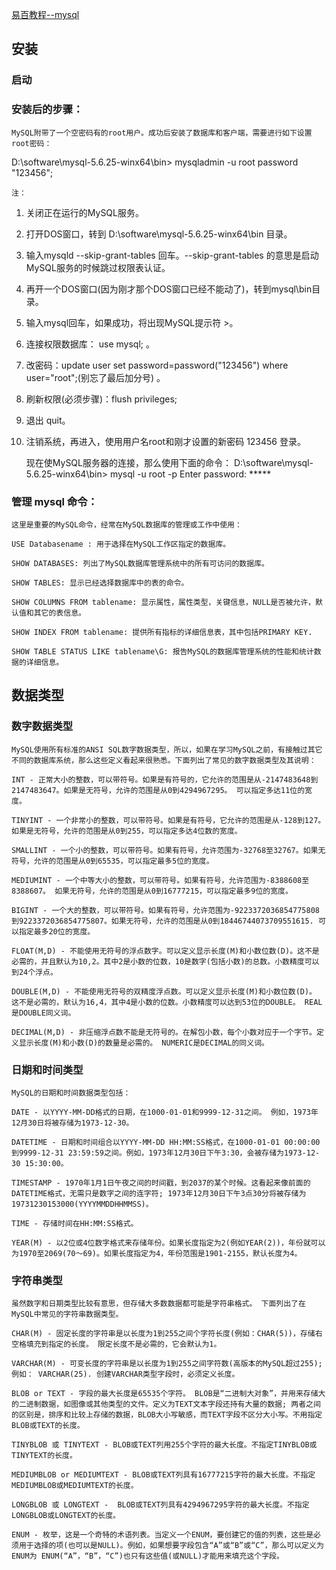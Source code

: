 [易百教程--mysql](https://www.yiibai.com/mysql/mysql_quick_start.html)


## 安装

### 启动


### 安装后的步骤：

	MySQL附带了一个空密码有的root用户。成功后安装了数据库和客户端，需要进行如下设置root密码：
D:\software\mysql-5.6.25-winx64\bin> mysqladmin -u root password "123456";


	注：
1. 关闭正在运行的MySQL服务。 
2. 打开DOS窗口，转到 D:\software\mysql-5.6.25-winx64\bin 目录。 
3. 输入mysqld --skip-grant-tables 回车。--skip-grant-tables 的意思是启动MySQL服务的时候跳过权限表认证。 
4. 再开一个DOS窗口(因为刚才那个DOS窗口已经不能动了)，转到mysql\bin目录。 
5. 输入mysql回车，如果成功，将出现MySQL提示符 >。 
6. 连接权限数据库： use mysql; 。 
6. 改密码：update user set password=password("123456") where user="root";(别忘了最后加分号) 。 
7. 刷新权限(必须步骤)：flush privileges;　
8. 退出 quit。 
9. 注销系统，再进入，使用用户名root和刚才设置的新密码 123456 登录。

	现在使MySQL服务器的连接，那么使用下面的命令：
D:\software\mysql-5.6.25-winx64\bin> mysql -u root -p
Enter password: *****

### 管理 mysql 命令：

	这里是重要的MySQL命令，经常在MySQL数据库的管理或工作中使用：
    
    USE Databasename : 用于选择在MySQL工作区指定的数据库。

    SHOW DATABASES: 列出了MySQL数据库管理系统中的所有可访问的数据库。

    SHOW TABLES: 显示已经选择数据库中的表的命令。

    SHOW COLUMNS FROM tablename: 显示属性，属性类型，关键信息，NULL是否被允许，默认值和其它的表信息。

    SHOW INDEX FROM tablename: 提供所有指标的详细信息表，其中包括PRIMARY KEY.
        
    SHOW TABLE STATUS LIKE tablename\G: 报告MySQL的数据库管理系统的性能和统计数据的详细信息。


## 数据类型

### 数字数据类型

	MySQL使用所有标准的ANSI SQL数字数据类型，所以，如果在学习MySQL之前，有接触过其它不同的数据库系统，那么这些定义看起来很熟悉。下面列出了常见的数字数据类型及其说明：
		
    INT - 正常大小的整数，可以带符号。如果是有符号的，它允许的范围是从-2147483648到2147483647。如果是无符号，允许的范围是从0到4294967295。 可以指定多达11位的宽度。

    TINYINT - 一个非常小的整数，可以带符号。如果是有符号，它允许的范围是从-128到127。如果是无符号，允许的范围是从0到255，可以指定多达4位数的宽度。

    SMALLINT - 一个小的整数，可以带符号。如果有符号，允许范围为-32768至32767。如果无符号，允许的范围是从0到65535，可以指定最多5位的宽度。

    MEDIUMINT - 一个中等大小的整数，可以带符号。如果有符号，允许范围为-8388608至8388607。 如果无符号，允许的范围是从0到16777215，可以指定最多9位的宽度。

    BIGINT - 一个大的整数，可以带符号。如果有符号，允许范围为-9223372036854775808到9223372036854775807。如果无符号，允许的范围是从0到18446744073709551615. 可以指定最多20位的宽度。

    FLOAT(M,D) - 不能使用无符号的浮点数字。可以定义显示长度(M)和小数位数(D)。这不是必需的，并且默认为10,2。其中2是小数的位数，10是数字(包括小数)的总数。小数精度可以到24个浮点。

    DOUBLE(M,D) - 不能使用无符号的双精度浮点数。可以定义显示长度(M)和小数位数(D)。 这不是必需的，默认为16,4，其中4是小数的位数。小数精度可以达到53位的DOUBLE。 REAL是DOUBLE同义词。

    DECIMAL(M,D) - 非压缩浮点数不能是无符号的。在解包小数，每个小数对应于一个字节。定义显示长度(M)和小数(D)的数量是必需的。 NUMERIC是DECIMAL的同义词。


### 日期和时间类型

	MySQL的日期和时间数据类型包括：
		
    DATE - 以YYYY-MM-DD格式的日期，在1000-01-01和9999-12-31之间。 例如，1973年12月30日将被存储为1973-12-30。

    DATETIME - 日期和时间组合以YYYY-MM-DD HH:MM:SS格式，在1000-01-01 00:00:00 到9999-12-31 23:59:59之间。例如，1973年12月30日下午3:30，会被存储为1973-12-30 15:30:00。

    TIMESTAMP - 1970年1月1日午夜之间的时间戳，到2037的某个时候。这看起来像前面的DATETIME格式，无需只是数字之间的连字符; 1973年12月30日下午3点30分将被存储为19731230153000(YYYYMMDDHHMMSS)。

    TIME - 存储时间在HH:MM:SS格式。

    YEAR(M) - 以2位或4位数字格式来存储年份。如果长度指定为2(例如YEAR(2))，年份就可以为1970至2069(70〜69)。如果长度指定为4，年份范围是1901-2155，默认长度为4。

	
### 字符串类型

	虽然数字和日期类型比较有意思，但存储大多数数据都可能是字符串格式。 下面列出了在MySQL中常见的字符串数据类型。
		
    CHAR(M) - 固定长度的字符串是以长度为1到255之间个字符长度(例如：CHAR(5))，存储右空格填充到指定的长度。 限定长度不是必需的，它会默认为1。

    VARCHAR(M) - 可变长度的字符串是以长度为1到255之间字符数(高版本的MySQL超过255); 例如： VARCHAR(25). 创建VARCHAR类型字段时，必须定义长度。

    BLOB or TEXT - 字段的最大长度是65535个字符。 BLOB是“二进制大对象”，并用来存储大的二进制数据，如图像或其他类型的文件。定义为TEXT文本字段还持有大量的数据; 两者之间的区别是，排序和比较上存储的数据，BLOB大小写敏感，而TEXT字段不区分大小写。不用指定BLOB或TEXT的长度。

    TINYBLOB 或 TINYTEXT - BLOB或TEXT列用255个字符的最大长度。不指定TINYBLOB或TINYTEXT的长度。

    MEDIUMBLOB or MEDIUMTEXT - BLOB或TEXT列具有16777215字符的最大长度。不指定MEDIUMBLOB或MEDIUMTEXT的长度。

    LONGBLOB 或 LONGTEXT -  BLOB或TEXT列具有4294967295字符的最大长度。不指定LONGBLOB或LONGTEXT的长度。

    ENUM - 枚举，这是一个奇特的术语列表。当定义一个ENUM，要创建它的值的列表，这些是必须用于选择的项(也可以是NULL)。例如，如果想要字段包含“A”或“B”或“C”，那么可以定义为ENUM为 ENUM(“A”，“B”，“C”)也只有这些值(或NULL)才能用来填充这个字段。
